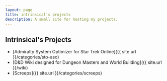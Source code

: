 ```yaml
---
layout: page
title: intrinsical's projects
description: A small site for hosting my projects. 
---
```



## Intrinsical's Projects

 * [Admiralty System Optimizer for Star Trek Online]({{ site.url }}/categories/sto-aso)
 * [D&D Wiki designed for Dungeon Masters and World Building]({{ site.url }}/wiki)
 * [Screeps]({{ site.url }}/categories/screeps)

